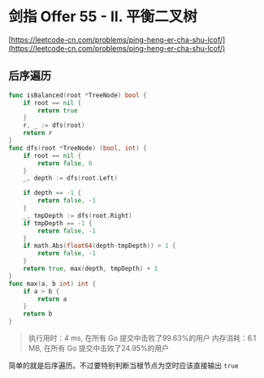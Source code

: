 # 剑指 Offer 55 - II. 平衡二叉树
[https://leetcode-cn.com/problems/ping-heng-er-cha-shu-lcof/](https://leetcode-cn.com/problems/ping-heng-er-cha-shu-lcof/)
## 后序遍历
```go
func isBalanced(root *TreeNode) bool {
	if root == nil {
		return true
	}
	r, _ := dfs(root)
	return r
}
func dfs(root *TreeNode) (bool, int) {
	if root == nil {
		return false, 0
	}
	_, depth := dfs(root.Left)

	if depth == -1 {
		return false, -1
	}
	_, tmpDepth := dfs(root.Right)
	if tmpDepth == -1 {
		return false, -1
	}
	if math.Abs(float64(depth-tmpDepth)) > 1 {
		return false, -1
	}
	return true, max(depth, tmpDepth) + 1
}
func max(a, b int) int {
	if a > b {
		return a
	}
	return b
}
```
>执行用时：4 ms, 在所有 Go 提交中击败了99.63%的用户
内存消耗：6.1 MB, 在所有 Go 提交中击败了24.95%的用户

简单的就是后序遍历。不过要特别判断当根节点为空时应该直接输出 `true`